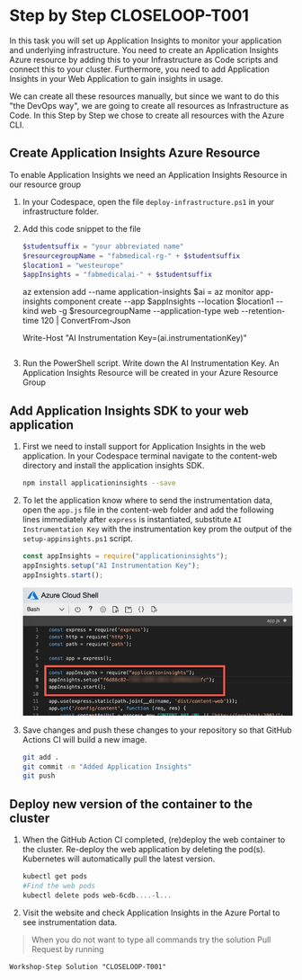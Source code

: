 # Step by Step CLOSELOOP-T001

In this task you will set up Application Insights to monitor your application and underlying infrastructure. You need to create an Application Insights Azure resource by adding this to your Infrastructure as Code scripts and connect this to your cluster. Furthermore, you need to add Application Insights in your Web Application to gain insights in usage.

We can create all these resources manually, but since we want to do this "the DevOps way", we are going to create all resources as Infrastructure as Code. In this Step by Step we chose to create all resources with the Azure CLI.

## Create Application Insights Azure Resource

To enable Application Insights we need an Application Insights Resource in our resource group

1. In your Codespace, open the file `deploy-infrastructure.ps1` in your infrastructure folder.

2. Add this code snippet to the file

      ```PowerShell
      $studentsuffix = "your abbreviated name"
      $resourcegroupName = "fabmedical-rg-" + $studentsuffix
      $location1 = "westeurope"
      $appInsights = "fabmedicalai-" + $studentsuffix
      ```

      az extension add --name application-insights
      $ai = az monitor app-insights component create --app $appInsights --location $location1 --kind web -g $resourcegroupName --application-type web --retention-time 120 | ConvertFrom-Json

      Write-Host "AI Instrumentation Key=$($ai.instrumentationKey)"
      ```

3. Run the PowerShell script. Write down the AI Instrumentation Key. An Application Insights Resource will be created in your Azure Resource Group

## Add Application Insights SDK to your web application

1. First we need to install support for Application Insights in the web application. In your Codespace terminal navigate to the content-web directory and install the application insights SDK.

   ```bash
   npm install applicationinsights --save
   ```

2. To let the application know where to send the instrumentation data, open the `app.js` file in the content-web folder and add the following lines immediately after `express` is instantiated, substitute `AI Instrumentation Key` with the instrumentation key prom the output of the `setup-appinsights.ps1` script.

   ```javascript
   const appInsights = require("applicationinsights");
   appInsights.setup("AI Instrumentation Key");
   appInsights.start();
   ```

   ![A screenshot of the code editor showing updates in context of the app.js file](/Assets/hol-2019-10-02_12-33-29.png)

3. Save changes and push these changes to your repository so that GitHub Actions CI will build a new image.

   ```bash
   git add .
   git commit -m "Added Application Insights"
   git push

## Deploy new version of the container to the cluster

1. When the GitHub Action CI completed, (re)deploy the web container to the cluster. Re-deploy the web application by deleting the pod(s). Kubernetes will automatically pull the latest version.

   ```powershell
   kubectl get pods
   #Find the web pods
   kubectl delete pods web-6cdb....-l...
   ```

2. Visit the website and check Application Insights in the Azure Portal to see instrumentation data.


> When you do not want to type all commands try the solution Pull Request by running

```
Workshop-Step Solution "CLOSELOOP-T001"
```
